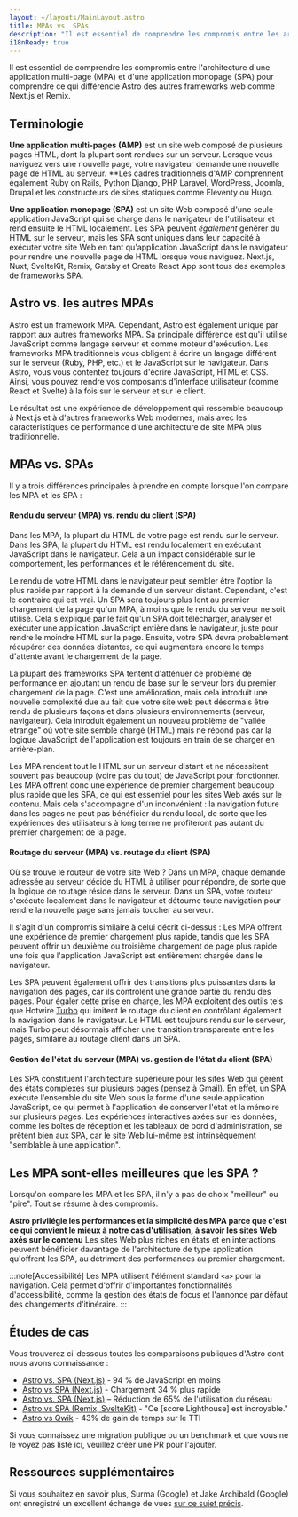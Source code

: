 ```yaml
---
layout: ~/layouts/MainLayout.astro
title: MPAs vs. SPAs
description: "Il est essentiel de comprendre les compromis entre les architectures d'applications multi-pages (MPA) et d'applications monopages (SPA) pour comprendre ce qui différencie Astro des autres frameworks web."
i18nReady: true
---
```


Il est essentiel de comprendre les compromis entre l'architecture d'une application multi-page (MPA) et d'une application monopage (SPA) pour comprendre ce qui différencie Astro des autres frameworks web comme Next.js et Remix.

## Terminologie

**Une application multi-pages (AMP)** est un site web composé de plusieurs pages HTML, dont la plupart sont rendues sur un serveur. Lorsque vous naviguez vers une nouvelle page, votre navigateur demande une nouvelle page de HTML au serveur. **Les cadres traditionnels d'AMP comprennent également Ruby on Rails, Python Django, PHP Laravel, WordPress, Joomla, Drupal et les constructeurs de sites statiques comme Eleventy ou Hugo.

**Une application monopage (SPA)** est un site Web composé d'une seule application JavaScript qui se charge dans le navigateur de l'utilisateur et rend ensuite le HTML localement. Les SPA peuvent *également* générer du HTML sur le serveur, mais les SPA sont uniques dans leur capacité à exécuter votre site Web en tant qu'application JavaScript dans le navigateur pour rendre une nouvelle page de HTML lorsque vous naviguez. Next.js, Nuxt, SvelteKit, Remix, Gatsby et Create React App sont tous des exemples de frameworks SPA.

## Astro vs. les autres MPAs

Astro est un framework MPA. Cependant, Astro est également unique par rapport aux autres frameworks MPA. Sa principale différence est qu'il utilise JavaScript comme langage serveur et comme moteur d'exécution. Les frameworks MPA traditionnels vous obligent à écrire un langage différent sur le serveur (Ruby, PHP, etc.) et le JavaScript sur le navigateur. Dans Astro, vous vous contentez toujours d'écrire JavaScript, HTML et CSS. Ainsi, vous pouvez rendre vos composants d'interface utilisateur (comme React et Svelte) à la fois sur le serveur et sur le client.

Le résultat est une expérience de développement qui ressemble beaucoup à Next.js et à d'autres frameworks Web modernes, mais avec les caractéristiques de performance d'une architecture de site MPA plus traditionnelle.

## MPAs vs. SPAs

Il y a trois différences principales à prendre en compte lorsque l'on compare les MPA et les SPA :

#### Rendu du serveur (MPA) vs. rendu du client (SPA)

Dans les MPA, la plupart du HTML de votre page est rendu sur le serveur. Dans les SPA, la plupart du HTML est rendu localement en exécutant JavaScript dans le navigateur. Cela a un impact considérable sur le comportement, les performances et le référencement du site.

Le rendu de votre HTML dans le navigateur peut sembler être l'option la plus rapide par rapport à la demande d'un serveur distant. Cependant, c'est le contraire qui est vrai. Un SPA sera toujours plus lent au premier chargement de la page qu'un MPA, à moins que le rendu du serveur ne soit utilisé. Cela s'explique par le fait qu'un SPA doit télécharger, analyser et exécuter une application JavaScript entière dans le navigateur, juste pour rendre le moindre HTML sur la page. Ensuite, votre SPA devra probablement récupérer des données distantes, ce qui augmentera encore le temps d'attente avant le chargement de la page.

La plupart des frameworks SPA tentent d'atténuer ce problème de performance en ajoutant un rendu de base sur le serveur lors du premier chargement de la page. C'est une amélioration, mais cela introduit une nouvelle complexité due au fait que votre site web peut désormais être rendu de plusieurs façons et dans plusieurs environnements (serveur, navigateur). Cela introduit également un nouveau problème de "vallée étrange" où votre site semble chargé (HTML) mais ne répond pas car la logique JavaScript de l'application est toujours en train de se charger en arrière-plan.

Les MPA rendent tout le HTML sur un serveur distant et ne nécessitent souvent pas beaucoup (voire pas du tout) de JavaScript pour fonctionner. Les MPA offrent donc une expérience de premier chargement beaucoup plus rapide que les SPA, ce qui est essentiel pour les sites Web axés sur le contenu. Mais cela s'accompagne d'un inconvénient : la navigation future dans les pages ne peut pas bénéficier du rendu local, de sorte que les expériences des utilisateurs à long terme ne profiteront pas autant du premier chargement de la page.

#### Routage du serveur (MPA) vs. routage du client (SPA)

Où se trouve le routeur de votre site Web ? Dans un MPA, chaque demande adressée au serveur décide du HTML à utiliser pour répondre, de sorte que la logique de routage réside dans le serveur. Dans un SPA, votre routeur s'exécute localement dans le navigateur et détourne toute navigation pour rendre la nouvelle page sans jamais toucher au serveur.

Il s'agit d'un compromis similaire à celui décrit ci-dessus : Les MPA offrent une expérience de premier chargement plus rapide, tandis que les SPA peuvent offrir un deuxième ou troisième chargement de page plus rapide une fois que l'application JavaScript est entièrement chargée dans le navigateur. 

Les SPA peuvent également offrir des transitions plus puissantes dans la navigation des pages, car ils contrôlent une grande partie du rendu des pages. Pour égaler cette prise en charge, les MPA exploitent des outils tels que Hotwire [Turbo](https://turbo.hotwired.dev/) qui imitent le routage du client en contrôlant également la navigation dans le navigateur. Le HTML est toujours rendu sur le serveur, mais Turbo peut désormais afficher une transition transparente entre les pages, similaire au routage client dans un SPA.

#### Gestion de l'état du serveur (MPA) vs. gestion de l'état du client (SPA)

Les SPA constituent l'architecture supérieure pour les sites Web qui gèrent des états complexes sur plusieurs pages (pensez à Gmail). En effet, un SPA exécute l'ensemble du site Web sous la forme d'une seule application JavaScript, ce qui permet à l'application de conserver l'état et la mémoire sur plusieurs pages. Les expériences interactives axées sur les données, comme les boîtes de réception et les tableaux de bord d'administration, se prêtent bien aux SPA, car le site Web lui-même est intrinsèquement "semblable à une application".

## Les MPA sont-elles meilleures que les SPA ?

Lorsqu'on compare les MPA et les SPA, il n'y a pas de choix "meilleur" ou "pire". Tout se résume à des compromis.

**Astro privilégie les performances et la simplicité des MPA parce que c'est ce qui convient le mieux à notre cas d'utilisation, à savoir les sites Web axés sur le contenu** Les sites Web plus riches en états et en interactions peuvent bénéficier davantage de l'architecture de type application qu'offrent les SPA, au détriment des performances au premier chargement.

:::note[Accessibilité]
Les MPA utilisent l'élément standard `<a>` pour la navigation. Cela permet d'offrir d'importantes fonctionnalités d'accessibilité, comme la gestion des états de focus et l'annonce par défaut des changements d'itinéraire.
:::

## Études de cas

Vous trouverez ci-dessous toutes les comparaisons publiques d'Astro dont nous avons connaissance :

- [Astro vs. SPA (Next.js)](https://twitter.com/t3dotgg/status/1437195415439360003) - 94 % de JavaScript en moins
- [Astro vs SPA (Next.js)](https://twitter.com/jlengstorf/status/1442707241627385860?lang=en) - Chargement 34 % plus rapide
- [Astro vs. SPA (Next.js)](https://vanntile.com/blog/next-to-astro) – Réduction de 65% de l'utilisation du réseau
- [Astro vs SPA (Remix, SvelteKit)](https://www.youtube.com/watch?v=2ZEMb_H-LYE&t=8163s) - "Ce [score Lighthouse] est incroyable."
- [Astro vs Qwik](https://www.youtube.com/watch?v=2ZEMb_H-LYE&t=8504s) - 43% de gain de temps sur le TTI

Si vous connaissez une migration publique ou un benchmark et que vous ne le voyez pas listé ici, veuillez créer une PR pour l'ajouter.

## Ressources supplémentaires

Si vous souhaitez en savoir plus, Surma (Google) et Jake Archibald (Google) ont enregistré un excellent échange de vues [sur ce sujet précis](https://www.youtube.com/watch?v=ivLhf3hq7eM).
